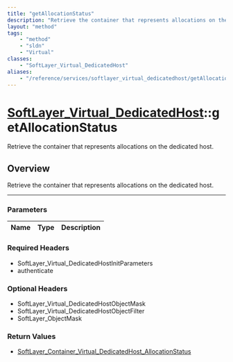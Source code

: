 ```yaml
---
title: "getAllocationStatus"
description: "Retrieve the container that represents allocations on the dedicated host."
layout: "method"
tags:
    - "method"
    - "sldn"
    - "Virtual"
classes:
    - "SoftLayer_Virtual_DedicatedHost"
aliases:
    - "/reference/services/softlayer_virtual_dedicatedhost/getAllocationStatus"
---
```

# [SoftLayer_Virtual_DedicatedHost](/reference/services/SoftLayer_Virtual_DedicatedHost)::getAllocationStatus


Retrieve the container that represents allocations on the dedicated host.


## Overview 
Retrieve the container that represents allocations on the dedicated host.

-----

### Parameters 
|Name | Type | Description |
| --- | --- | --- |


### Required Headers
* SoftLayer_Virtual_DedicatedHostInitParameters
* authenticate


### Optional Headers
* SoftLayer_Virtual_DedicatedHostObjectMask
* SoftLayer_Virtual_DedicatedHostObjectFilter
* SoftLayer_ObjectMask

### Return Values
* <a href='/reference/datatypes/SoftLayer_Container_Virtual_DedicatedHost_AllocationStatus'>SoftLayer_Container_Virtual_DedicatedHost_AllocationStatus </a>




